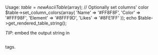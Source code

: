 Usage:
$table = new AsciiTable($array);
// Optionally set columns' color
$table->set_column_colors(array(
	'Name' => '#FF8F8F',
	'Color' => '#FFF98F',
	'Element' => '#8FFF9D',
	'Likes' => '#8FE1FF'
));
echo $table->get_rendered_table_string();

*TIP*: embed the output string in <pre></pre> tags.